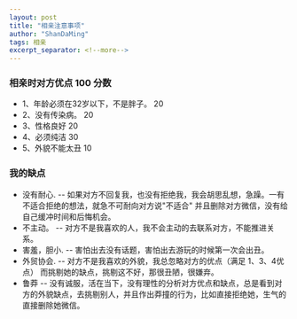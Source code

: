 ```yaml
---
layout: post
title: "相亲注意事项"
author: "ShanDaMing"
tags: 相亲
excerpt_separator: <!--more-->
---
```


### 相亲时对方优点 100 分数
* 1、年龄必须在32岁以下，不是胖子。 20
* 2、没有传染病。                  20
* 3、性格良好                      20
* 4、必须纯洁                      30
* 5、外貌不能太丑                  10

### 我的缺点
* 没有耐心.  -- 如果对方不回复我，也没有拒绝我，我会胡思乱想，急躁。一有不适合拒绝的想法，就急不可耐向对方说"不适合" 并且删除对方微信，没有给自己缓冲时间和后悔机会。
* 不主动。 -- 对方不是我喜欢的人，我不会主动的去联系对方，不能推进关系。
* 害羞，胆小. -- 害怕出去没有话题，害怕出去游玩的时候第一次会出丑。
* 外贸协会. -- 对方不是我喜欢的外貌，我总忽略对方的优点（满足 1、3、4优点） 而挑剔她的缺点，挑剔这不好，那很丑陋，很嫌弃。
* 鲁莽 -- 没有诚服，活在当下，没有理性的分析对方优点和缺点，总是看到对方的外貌缺点，去挑剔别人，并且作出莽撞的行为，比如直接拒绝她，生气的直接删除她微信。
